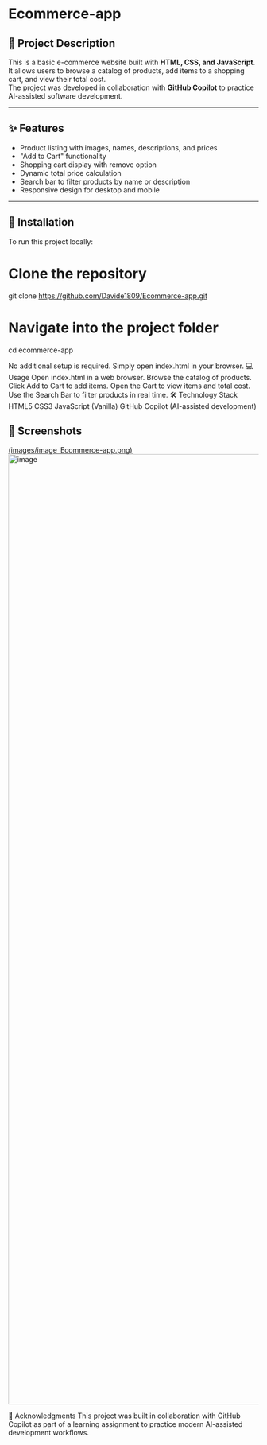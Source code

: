 # Ecommerce-app

## 📖 Project Description
This is a basic e-commerce website built with **HTML, CSS, and JavaScript**.  
It allows users to browse a catalog of products, add items to a shopping cart, and view their total cost.  
The project was developed in collaboration with **GitHub Copilot** to practice AI-assisted software development.

---

## ✨ Features
- Product listing with images, names, descriptions, and prices  
- "Add to Cart" functionality  
- Shopping cart display with remove option  
- Dynamic total price calculation  
- Search bar to filter products by name or description  
- Responsive design for desktop and mobile  

---

## 🚀 Installation
To run this project locally:  


# Clone the repository
git clone https://github.com/Davide1809/Ecommerce-app.git

# Navigate into the project folder
cd ecommerce-app

No additional setup is required. Simply open index.html in your browser.
💻 Usage
Open index.html in a web browser.
Browse the catalog of products.
Click Add to Cart to add items.
Open the Cart to view items and total cost.
Use the Search Bar to filter products in real time.
🛠️ Technology Stack
HTML5
CSS3
JavaScript (Vanilla)
GitHub Copilot (AI-assisted development)
## 📸 Screenshots

[(images/image_Ecommerce-app.png)](https://github.com/Davide1809/Ecommerce-app/blob/main/images/image_Ecommerce-app.png?raw=true)<img width="2940" height="1912" alt="image" src="https://github.com/user-attachments/assets/6614e705-9338-4f4c-8964-14517491e60f" />


🙌 Acknowledgments
This project was built in collaboration with GitHub Copilot as part of a learning assignment to practice modern AI-assisted development workflows.
